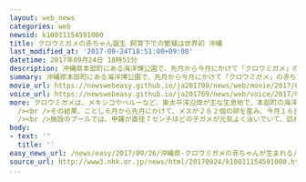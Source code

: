 ```yaml
---
layout: web_news
categories: web
newsid: k10011154591000
title: クロウミガメの赤ちゃん誕生 飼育下での繁殖は世界初 沖縄
last_modified_at: '2017-09-24T18:51:00+09:00'
datetime: 2017年09月24日 18時51分
description: 沖縄県本部町にある海洋博公園で、先月から今月にかけて「クロウミガメ」の赤ちゃん１１匹が誕生しました。海洋博公園によりますと、クロウミガメの飼育下での繁殖は世界で初めてだということです。
summary: 沖縄県本部町にある海洋博公園で、先月から今月にかけて「クロウミガメ」の赤ちゃん１１匹が誕生しました。海洋博公園によりますと、クロウミガメの飼育下での繁殖は世界で初めてだということです。
movie_url: https://newswebeasy.github.io/ja201709/news/web/movie/2017/09/26/k10011154591000.mp4
voice_url: https://newswebeasy.github.io/ja201709/news/web/voice/2017/09/26/k10011154591000.mp3
more: クロウミガメは、メキシコやペルーなど、東太平洋沿岸が主な生息地で、本部町の海洋博公園では、平成１１年と２１年に沖縄本島の沖合でそれぞれ保護されたオスとメスのクロウミガメを飼育し、おととしからは２頭が同居する形で育てていました。<br
  /><br />その結果、ことし６月から先月にかけて、メスが２６２個の卵を産み、今月１６日までに、１１匹の赤ちゃんが誕生したということです。<br />海洋博公園によりますと、クロウミガメの飼育下での繁殖は世界で初めてだということです。<br
  /><br />施設のプールでは、甲羅が直径７センチほどの子ガメが元気よく泳いでいて、訪れた人たちは愛らしい姿に見入っていました。<br />飼育を担当する海洋博公園の真栄田賢さんは「今回、繁殖の時期や産卵期間を知ることができたので、今後も飼育を続け、生態を詳しく調べていきたい」と話していました。
body:
- text: ''
  title: ''
easy_news_url: /news/easy/2017/09/26/沖縄県-クロウミガメの赤ちゃんが生まれる/
source_url: http://www3.nhk.or.jp/news/html/20170924/k10011154591000.html
...
```


